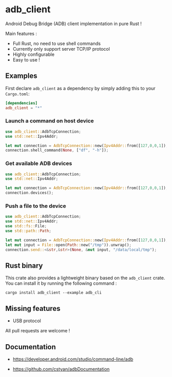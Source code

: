 # adb_client

Android Debug Bridge (ADB) client implementation in pure Rust !

Main features :

- Full Rust, no need to use shell commands
- Currently only support server TCP/IP protocol
- Highly configurable
- Easy to use !

## Examples

First declare `adb_client` as a dependency by simply adding this to your `Cargo.toml`:

```toml
[dependencies]
adb_client = "*"
```

### Launch a command on host device

```rust
use adb_client::AdbTcpConnection;
use std::net::Ipv4Addr;

let mut connection = AdbTcpConnection::new(Ipv4Addr::from([127,0,0,1]), 5037).unwrap();
connection.shell_command(None, ["df", "-h"]);
```

### Get available ADB devices

```rust
use adb_client::AdbTcpConnection;
use std::net::Ipv4Addr;

let mut connection = AdbTcpConnection::new(Ipv4Addr::from([127,0,0,1]), 5037).unwrap();
connection.devices();
```

### Push a file to the device

```rust
use adb_client::AdbTcpConnection;
use std::net::Ipv4Addr;
use std::fs::File;
use std::path::Path;

let mut connection = AdbTcpConnection::new(Ipv4Addr::from([127,0,0,1]), 5037).unwrap();
let mut input = File::open(Path::new("/tmp")).unwrap();
connection.send::<&str,&str>(None, &mut input, "/data/local/tmp");
```

## Rust binary

This crate also provides a lightweight binary based on the `adb_client` crate. You can install it by running the following command :

```shell
cargo install adb_client --example adb_cli 
```

## Missing features

- USB protocol

All pull requests are welcome !

## Documentation

- <https://developer.android.com/studio/command-line/adb>

- <https://github.com/cstyan/adbDocumentation>
